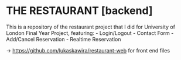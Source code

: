 # THE RESTAURANT [backend]

This is a repository of the restaurant project that I did for University of London Final Year Project, featuring: - Login/Logout - Contact Form - Add/Cancel Reservation - Realtime Reservation

-> https://github.com/lukaskawira/restaurant-web for front end files
